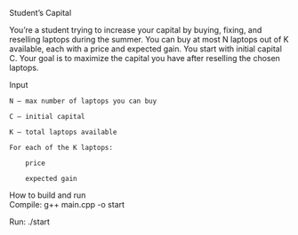 Student’s Capital  

You’re a student trying to increase your capital by buying, fixing, and reselling laptops during the summer.
You can buy at most N laptops out of K available, each with a price and expected gain.
You start with initial capital C.
Your goal is to maximize the capital you have after reselling the chosen laptops.

Input

    N — max number of laptops you can buy

    C — initial capital

    K — total laptops available

    For each of the K laptops:

        price

        expected gain

How to build and run  
Compile: g++ main.cpp -o start  

Run: ./start  

